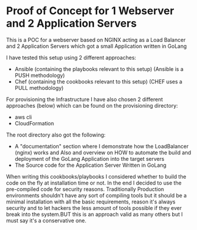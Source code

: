 Proof of Concept for 1 Webserver and 2 Application Servers
============================

This is a POC for a webserver based on NGINX acting as a Load Balancer and 2 Application Servers which got a small Application written in GoLang

I have tested this setup using 2 different approaches:

* Ansible (containing the playbooks relevant to this setup) (Ansible is a PUSH methodology)
* Chef (containing the cookbooks relevant to this setup) (CHEF uses a PULL methodology)

For provisioning the Infrastructure I have also chosen 2 different approaches (below) which can be found on the provisioning directory:

* aws cli
* CloudFormation


The root directory also got the following: 

* A "documentation" section where I demonstrate how the LoadBalancer (nginx) works and Also and overview on HOW to automate the build and deployment of the GoLang Application into the target servers
* The Source code for the Application Server Written in GoLang

When writing this cookbooks/playbooks I considered whether to build the code on the fly at installation time or not. In the end I decided to use the pre-compiled code for security reasons. 
Traditionally Production environments shouldn't have any sort of compiling tools but it should be a minimal installation with all the basic requirements, reason it's always security and to let hackers the less amount of tools possible if they ever break into the system.BUT this is an approach valid as many others but I must say it's a conservative one.

